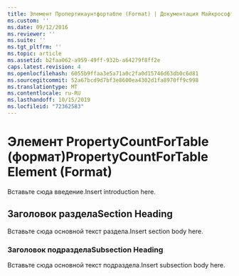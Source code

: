 ```yaml
---
title: Элемент Пропертикаунтфортабле (Format) | Документация Майкрософт
ms.custom: ''
ms.date: 09/12/2016
ms.reviewer: ''
ms.suite: ''
ms.tgt_pltfrm: ''
ms.topic: article
ms.assetid: b2faa062-a959-49ff-932b-a64279f8ff2e
caps.latest.revision: 4
ms.openlocfilehash: 6055b9ffaa3e5a71a0c2fa0d15746d63db0c6d81
ms.sourcegitcommit: 52a67bcd9d7bf3e8600ea4302d1fa8970ff9c998
ms.translationtype: MT
ms.contentlocale: ru-RU
ms.lasthandoff: 10/15/2019
ms.locfileid: "72362583"
---
```

# <a name="propertycountfortable-element-format"></a><span data-ttu-id="5b2d5-102">Элемент PropertyCountForTable (формат)</span><span class="sxs-lookup"><span data-stu-id="5b2d5-102">PropertyCountForTable Element (Format)</span></span>

<span data-ttu-id="5b2d5-103">Вставьте сюда введение.</span><span class="sxs-lookup"><span data-stu-id="5b2d5-103">Insert introduction here.</span></span>

## <a name="section-heading"></a><span data-ttu-id="5b2d5-104">Заголовок раздела</span><span class="sxs-lookup"><span data-stu-id="5b2d5-104">Section Heading</span></span>

<span data-ttu-id="5b2d5-105">Вставьте сюда основной текст раздела.</span><span class="sxs-lookup"><span data-stu-id="5b2d5-105">Insert section body here.</span></span>

### <a name="subsection-heading"></a><span data-ttu-id="5b2d5-106">Заголовок подраздела</span><span class="sxs-lookup"><span data-stu-id="5b2d5-106">Subsection Heading</span></span>

<span data-ttu-id="5b2d5-107">Вставьте сюда основной текст подраздела.</span><span class="sxs-lookup"><span data-stu-id="5b2d5-107">Insert subsection body here.</span></span>
